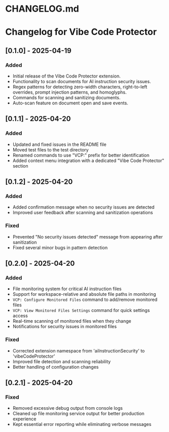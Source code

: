 # CHANGELOG.md

# Changelog for Vibe Code Protector

## [0.1.0] - 2025-04-19
### Added
- Initial release of the Vibe Code Protector extension.
- Functionality to scan documents for AI instruction security issues.
- Regex patterns for detecting zero-width characters, right-to-left overrides, prompt injection patterns, and homoglyphs.
- Commands for scanning and sanitizing documents.
- Auto-scan feature on document open and save events.

## [0.1.1] - 2025-04-20
### Added
- Updated and fixed issues in the README file
- Moved test files to the test directory
- Renamed commands to use "VCP:" prefix for better identification
- Added context menu integration with a dedicated "Vibe Code Protector" section

## [0.1.2] - 2025-04-20
### Added
- Added confirmation message when no security issues are detected
- Improved user feedback after scanning and sanitization operations

### Fixed
- Prevented "No security issues detected" message from appearing after sanitization
- Fixed several minor bugs in pattern detection

## [0.2.0] - 2025-04-20
### Added
- File monitoring system for critical AI instruction files
- Support for workspace-relative and absolute file paths in monitoring
- `VCP: Configure Monitored Files` command to add/remove monitored files
- `VCP: View Monitored Files Settings` command for quick settings access
- Real-time scanning of monitored files when they change
- Notifications for security issues in monitored files

### Fixed
- Corrected extension namespace from 'aiInstructionSecurity' to 'vibeCodeProtector'
- Improved file detection and scanning reliability
- Better handling of configuration changes

## [0.2.1] - 2025-04-20
### Fixed
- Removed excessive debug output from console logs
- Cleaned up file monitoring service output for better production experience
- Kept essential error reporting while eliminating verbose messages